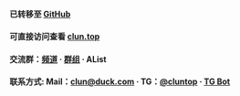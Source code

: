 <meta property="og:title" content="雨呢网盘">
<meta property="og:type" content="website">
<meta property="og:url" content="https://pan.clun.top/">
<meta property="og:description" content="雨呢网盘 - 疯子社网盘" />
<meta property="og:image" content="https://fastly.jsdelivr.net/gh/alist-org/logo@main/logo.png">
<meta name="format-detection" content="telephone=no">
<meta name="format-detection" content="date=no">
<meta name="format-detection" content="address=no">
<meta name="description" content="雨呢网盘 - 疯子社网盘.">
<meta name="keywords" content="雨呢网盘 - 疯子社网盘 - 雨呢网盘,聚合大全,资源大全.">

#### 已转移至 [GitHub](https://github.com/cluntop/cluntop.github.io)

#### 可直接访问查看 [clun.top](//clun.top)

#### 交流群：[频道](//t.me/clun_tz) · [群组](//t.me/clun_top) · AList

#### 联系方式: Mail：[clun@duck.com](mailto:clun@duck.com) · TG：[@cluntop](//t.me/cluntop) · [TG Bot](//t.me/clun_bot)
